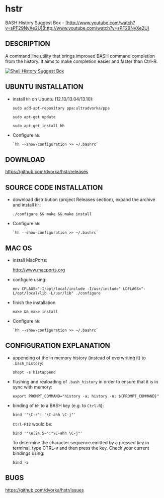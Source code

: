hstr
====

BASH History Suggest Box - [http://www.youtube.com/watch?v=sPF29NyXe2U](http://www.youtube.com/watch?v=sPF29NyXe2U)


DESCRIPTION
-----------
A command line utility that brings improved BASH command completion 
from the history. It aims to make completion easier and faster
than Ctrl-R.


[![Shell History Suggest Box](http://mindforger.com/projects/images/hh-1.jpg "Shell History Suggest Box")](http://mindforger.com/projects/images/hh-1.jpg)


UBUNTU INSTALLATION
-------------------
* install `hh` on Ubuntu (12.10/13.04/13.10):

    `sudo add-apt-repository ppa:ultradvorka/ppa`

    `sudo apt-get update`

    `sudo apt-get install hh`

* Configure `hh`: 

      `hh --show-configuration >> ~/.bashrc`


DOWNLOAD
--------
https://github.com/dvorka/hstr/releases


SOURCE CODE INSTALLATION
------------------------
* download distribution (project Releases section), expand the archive and install `hh`:

    `./configure && make && make install`

* Configure `hh`:

      `hh --show-configuration >> ~/.bashrc`


MAC OS
------
* install MacPorts:

   http://www.macports.org

* configure using:

   `env CFLAGS="-I/opt/local/include -I/usr/include" LDFLAGS="-L/opt/local/lib -L/usr/lib" ./configure`

* finish the installation

    `make && make install`

* Configure `hh`:

      `hh --show-configuration >> ~/.bashrc`


CONFIGURATION EXPLANATION
-------------------------
* appending of the in memory history (instead of overwriting it) 
  to `.bash_history`: 

    `shopt -s histappend`

* flushing and realoading of `.bash_history` in order to ensure that
  it is in sync with memory:

     `export PROMPT_COMMAND="history -a; history -n; ${PROMPT_COMMAND}"`

* binding of `hh` to a BASH key (e.g. to `Ctrl-R`):

    `bind '"\C-r": "\C-ahh \C-j"'`

  `Ctrl-F12` would be:

    `bind '"\e[24;5~":"\C-ahh \C-j"'`

  To determine the character sequence emitted by a pressed key in terminal, 
  type CTRL-v and then press the key. Check your current bindings using:

    `bind -S`

BUGS
----
https://github.com/dvorka/hstr/issues

